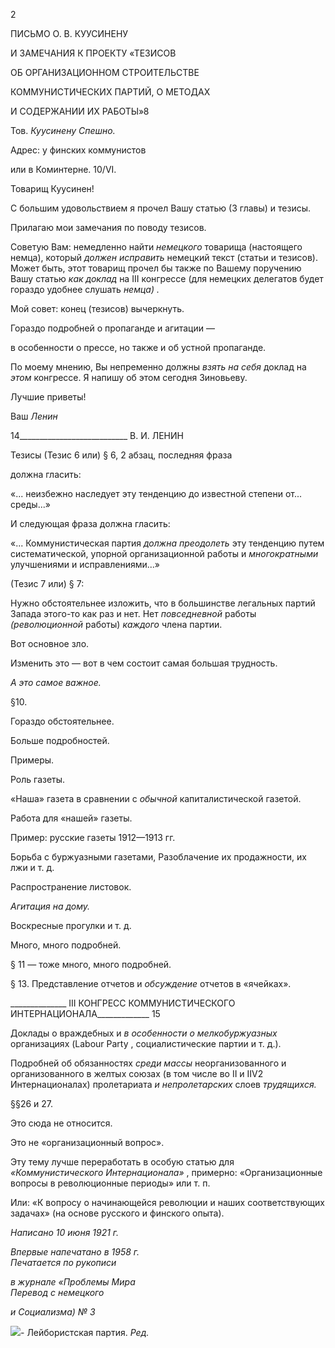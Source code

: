 2

ПИСЬМО О. В. КУУСИНЕНУ

И ЗАМЕЧАНИЯ К ПРОЕКТУ «ТЕЗИСОВ

ОБ ОРГАНИЗАЦИОННОМ СТРОИТЕЛЬСТВЕ

КОММУНИСТИЧЕСКИХ ПАРТИЙ, О МЕТОДАХ

И СОДЕРЖАНИИ ИХ РАБОТЫ»8

Тов. _Куусинену_ _Спешно._

Адрес: у финских коммунистов

или в Коминтерне. 10/VI.

Товарищ Куусинен!

С большим удовольствием я прочел Вашу статью (3 главы) и тезисы.

Прилагаю мои замечания по поводу тезисов.

Советую Вам: немедленно найти _немецкого_ товарища (настоящего немца), кото­рый _должен исправить_ немецкий текст (статьи и тезисов). Может быть, этот товарищ прочел бы также по Вашему поручению Вашу статью _как доклад_ на III конгрессе (для немецких делегатов будет гораздо удобнее слушать _немца) ._

Мой совет: конец (тезисов) вычеркнуть.

Гораздо подробней о пропаганде и агитации —

в особенности о прессе, но также и об устной пропаганде.

По моему мнению, Вы непременно должны _взять на себя_ доклад на _этом_ конгрессе. Я напишу об этом сегодня Зиновьеву.

Лучшие приветы!

Ваш _Ленин_

  

14___________________________ В. И. ЛЕНИН

Тезисы (Тезис 6 или) § 6, 2 абзац, последняя фраза

должна гласить:

«... неизбежно наследует эту тенденцию до известной степени от... среды...»

И следующая фраза должна гласить:

«... Коммунистическая партия _должна преодолеть_ эту тенденцию путем системати­ческой, упорной организационной работы и _многократными_ улучшениями и исправле­ниями...»

(Тезис 7 или) § 7:

Нужно обстоятельнее изложить, что в большинстве легальных партий Запада этого-то как раз и нет. Нет _повседневной_ работы _(революционной_ работы) _каждого_ члена пар­тии.

Вот основное зло.

Изменить это — вот в чем состоит самая большая трудность.

_А это самое важное._

§10.

Гораздо обстоятельнее.

Больше подробностей.

Примеры.

Роль газеты.

«Наша» газета в сравнении с _обычной_ капиталистической газетой.

Работа для «нашей» газеты.

Пример: русские газеты 1912—1913 гг.

Борьба с буржуазными газетами, Разоблачение их продажности, их лжи и т. д.

Распространение листовок.

_Агитация на дому._

Воскресные прогулки и т. д.

Много, много подробней.

§ 11 — тоже много, много подробней.

§ 13. Представление отчетов и _обсуждение_ отчетов в «ячейках».

  

______________ III КОНГРЕСС КОММУНИСТИЧЕСКОГО ИНТЕРНАЦИОНАЛА_____________ 15

Доклады о враждебных и _в особенности о мелкобуржуазных_ организациях (Labour Party , социалистические партии и т. д.).

Подробней об обязанностях _среди массы_ неорганизованного и организованного в желтых союзах (в том числе во II и IIV2 Интернационалах) пролетариата _и непролетар­ских_ слоев _трудящихся._

§§26 и 27.

Это сюда не относится.

Это не «организационный вопрос».

Эту тему лучше переработать в особую статью для _«Коммунистического Интерна­ционала»_ , примерно: «Организационные вопросы в революционные периоды» или т. п.

Или: «К вопросу о начинающейся революции и наших соответствующих задачах» (на основе русского и финского опыта).

_Написано 10 июня 1921 г._

_Впервые напечатано в 1958 г.                                                             Печатается по рукописи_

_в журнале «Проблемы Мира_                                                                   _Перевод с немецкого_

_и Социализма) № 3_

![](file:///C:/Users/bot32/AppData/Local/Temp/msohtmlclip1/01/clip_image001.png)- Лейбористская партия. _Ред._